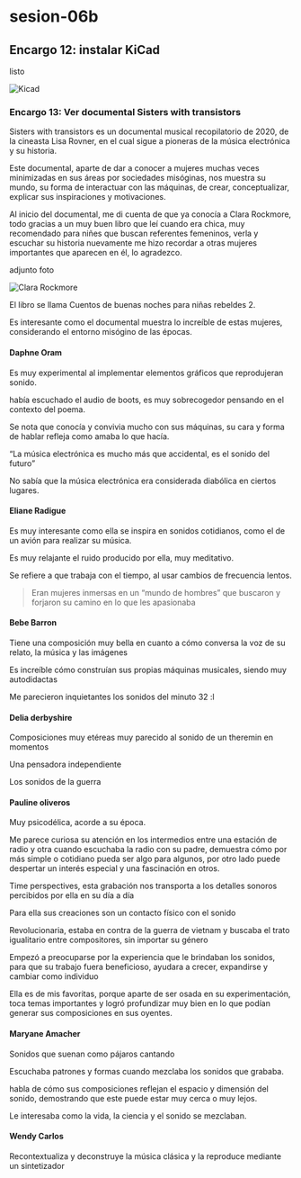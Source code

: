 # sesion-06b

## Encargo 12: instalar KiCad

listo

![Kicad](https://github.com/user-attachments/assets/4ae101db-ebd7-422d-9bf6-c71715c673e8)

### Encargo 13: Ver documental Sisters with transistors

Sisters with transistors es un documental musical recopilatorio de 2020, de la cineasta Lisa Rovner, en el cual sigue a pioneras de la música electrónica y su historia.

Este documental, aparte de dar a conocer a mujeres muchas veces minimizadas en sus áreas por sociedades misóginas, nos muestra su mundo, su forma de interactuar con las máquinas, de crear, conceptualizar, explicar sus inspiraciones y motivaciones.

Al inicio del documental, me di cuenta de que ya conocía a Clara Rockmore, todo gracias a un muy buen libro que leí cuando era chica, muy recomendado para niñes que buscan referentes femeninos, verla y escuchar su historia nuevamente me hizo recordar a otras mujeres importantes que aparecen en él, lo agradezco.

adjunto foto

![Clara Rockmore](https://github.com/user-attachments/assets/0dfd52f7-871d-441e-8807-f3f444efe1cc)

El libro se llama Cuentos de buenas noches para niñas rebeldes 2.

Es interesante como el documental muestra lo increíble de estas mujeres, considerando el entorno misógino de las épocas.

#### Daphne Oram

Es muy experimental al implementar elementos gráficos que reprodujeran sonido.

había escuchado el audio de boots, es muy sobrecogedor pensando en el contexto del poema.

Se nota que conocía y convivia mucho con sus máquinas, su cara y forma de hablar refleja como amaba lo que hacía.

“La música electrónica es mucho más que accidental, es el sonido del futuro”

No sabía que la música electrónica era considerada diabólica en ciertos lugares.

#### Eliane Radigue

Es muy interesante como ella se inspira en sonidos cotidianos, como el de un avión para realizar su música.

Es muy relajante el ruido producido por ella, muy meditativo.

Se refiere a que trabaja con el tiempo, al usar cambios de frecuencia lentos.

> Eran mujeres inmersas en un “mundo de hombres” que buscaron y forjaron su camino en lo que les apasionaba

#### Bebe Barron

Tiene una composición muy bella en cuanto a cómo conversa la voz de su relato, la música y las imágenes

Es increíble cómo construían sus propias máquinas musicales, siendo muy autodidactas

Me parecieron inquietantes los sonidos del minuto 32 :l

#### Delia derbyshire

Composiciones muy etéreas muy parecido al sonido de un theremin en momentos

Una pensadora independiente

Los sonidos de la guerra

#### Pauline oliveros

Muy psicodélica, acorde a su época.

Me parece curiosa su atención en los intermedios entre una estación de radio y otra cuando escuchaba la radio con su padre, demuestra cómo por más simple o cotidiano pueda ser algo para algunos, por otro lado puede despertar un interés especial y una fascinación en otros.

Time perspectives, esta grabación nos transporta a los detalles sonoros percibidos por ella en su día a día

Para ella sus creaciones son un contacto físico con el sonido

Revolucionaria, estaba en contra de la guerra de vietnam y buscaba el trato igualitario entre compositores, sin importar su género

Empezó a preocuparse por la experiencia que le brindaban los sonidos, para que su trabajo fuera beneficioso, ayudara a crecer, expandirse y cambiar como individuo

Ella es de mis favoritas, porque aparte de ser osada en su experimentación, toca temas importantes y logró profundizar muy bien en lo que podían generar sus composiciones en sus oyentes.

#### Maryane Amacher

Sonidos que suenan como pájaros cantando

Escuchaba patrones y formas cuando mezclaba los sonidos que grababa.

habla de cómo sus composiciones reflejan el espacio y dimensión del sonido, demostrando que este puede estar muy cerca o muy lejos.

Le interesaba como la vida, la ciencia y el sonido se mezclaban.

#### Wendy Carlos

Recontextualiza y deconstruye la música clásica y la reproduce mediante un sintetizador
